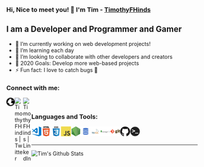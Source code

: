 ### Hi, Nice to meet you! 👋 I'm Tim - [TimothyFHinds][website] 

## I am a Developer and Programmer and Gamer
- 🔭 I’m currently working on web development projects!
- 🌱 I’m learning each day 
- 👯 I’m looking to collaborate with other developers and creators
- 🥅 2020 Goals: Develop more web-based projects
- ⚡ Fun fact: I love to catch bugs 🐛 

### Connect with me:

[<img align="left" alt="TimothyFHinds.com" width="22px" src="https://raw.githubusercontent.com/iconic/open-iconic/master/svg/globe.svg" />][website]
[<img align="left" alt="TimothyFHinds | Twitter" width="22px" src="https://cdn.jsdelivr.net/npm/simple-icons@v3/icons/twitter.svg" />][twitter]
[<img align="left" alt="TimothyFHinds | LinkedIn" width="22px" src="https://cdn.jsdelivr.net/npm/simple-icons@v3/icons/linkedin.svg" />][linkedin]

<br />

### Languages and Tools:

<img align="left" alt="Visual Studio Code" width="26px" src="https://raw.githubusercontent.com/github/explore/80688e429a7d4ef2fca1e82350fe8e3517d3494d/topics/visual-studio-code/visual-studio-code.png" />
<img align="left" alt="HTML5" width="26px" src="https://raw.githubusercontent.com/github/explore/80688e429a7d4ef2fca1e82350fe8e3517d3494d/topics/html/html.png" />
<img align="left" alt="CSS3" width="26px" src="https://raw.githubusercontent.com/github/explore/80688e429a7d4ef2fca1e82350fe8e3517d3494d/topics/css/css.png" />
<img align="left" alt="JavaScript" width="26px" src="https://raw.githubusercontent.com/github/explore/80688e429a7d4ef2fca1e82350fe8e3517d3494d/topics/javascript/javascript.png" />
<img align="left" alt="Node.js" width="26px" src="https://raw.githubusercontent.com/github/explore/80688e429a7d4ef2fca1e82350fe8e3517d3494d/topics/nodejs/nodejs.png" />
<img align="left" alt="SQL" width="26px" src="https://raw.githubusercontent.com/github/explore/80688e429a7d4ef2fca1e82350fe8e3517d3494d/topics/sql/sql.png" />
<img align="left" alt="MySQL" width="26px" src="https://raw.githubusercontent.com/github/explore/80688e429a7d4ef2fca1e82350fe8e3517d3494d/topics/mysql/mysql.png" />
<img align="left" alt="MongoDB" width="26px" src="https://raw.githubusercontent.com/github/explore/80688e429a7d4ef2fca1e82350fe8e3517d3494d/topics/mongodb/mongodb.png" />
<img align="left" alt="Git" width="26px" src="https://raw.githubusercontent.com/github/explore/80688e429a7d4ef2fca1e82350fe8e3517d3494d/topics/git/git.png" />
<img align="left" alt="GitHub" width="26px" src="https://raw.githubusercontent.com/github/explore/78df643247d429f6cc873026c0622819ad797942/topics/github/github.png" />
<img align="left" alt="CLI's" width="26px" src="https://raw.githubusercontent.com/github/explore/80688e429a7d4ef2fca1e82350fe8e3517d3494d/topics/terminal/terminal.png" />

<br />

<br />

---

<img align="left" alt="Tim's Github Stats" src="https://github-readme-stats.vercel.app/api?username=TimothyFHinds&show_icons=true&theme=prussian&hide_border=true" />

[website]: https://timothyfhinds.com
[twitter]: https://twitter.com/timothyfhinds
[linkedin]: https://linkedin.com/in/timothyfhinds

